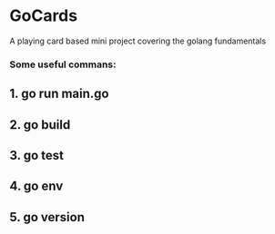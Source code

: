 # GoCards
A playing card based mini project covering the golang fundamentals

### Some useful commans:
## 1. go run main.go
## 2. go build
## 3. go test
## 4. go env
## 5. go version
